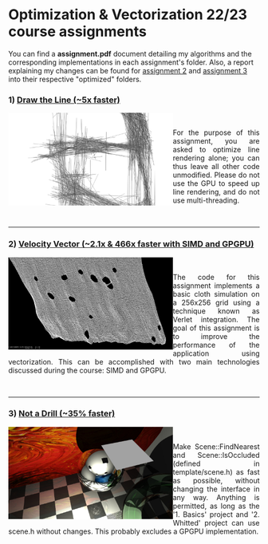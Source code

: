 # Optimization & Vectorization 22/23 course assignments

You can find a **assignment.pdf**  document detailing my algorithms and the corresponding implementations in each assignment's folder.
Also, a report explaining my changes can be found for [assignment 2](https://github.com/gianmarcopicarella/ov-assignments-uu/blob/main/velocity_vector/optimized/report.pdf) and [assignment 3](https://github.com/gianmarcopicarella/ov-assignments-uu/blob/main/not_a_drill/optimized/report.pdf) into their respective "optimized" folders.

<h3>1) <a target="_blank" rel="noopener noreferrer" href="https://github.com/gianmarcopicarella/ov-assignments-uu/tree/main/draw_the_line/optimized">Draw the Line (~5x faster)</a></h3>
<img align="left" src="https://raw.githubusercontent.com/gianmarcopicarella/ov-assignments-uu/main/readme/draw_the_line.jpg" width="330">
&nbsp;
<p align="justify">For the purpose of this assignment, you are asked to optimize line rendering alone; 
you can thus leave all other code unmodified. Please do not use the GPU to speed up line rendering, 
and do not use multi-threading.</p>
<br clear="left"/>

---

<h3>2) <a target="_blank" rel="noopener noreferrer" href="https://github.com/gianmarcopicarella/ov-assignments-uu/tree/main/velocity_vector/optimized">Velocity Vector (~2.1x & 466x faster with SIMD and GPGPU)</a></h3>
<img align="left" src="https://raw.githubusercontent.com/gianmarcopicarella/ov-assignments-uu/main/readme/velocity_vector.jpg" width="330">
&nbsp;
<p align="justify"> The code for this assignment implements a basic cloth simulation on a 256x256 grid using a technique known as Verlet integration.
The goal of this assignment is to improve the performance of the application using vectorization. This can be accomplished with two main technologies discussed during the course: SIMD and GPGPU.</p>
<br clear="left"/>

---

<h3>3) <a target="_blank" rel="noopener noreferrer" href="https://github.com/gianmarcopicarella/ov-assignments-uu/tree/main/not_a_drill/optimized">Not a Drill (~35% faster)</a></h3>
<img align="left" src="https://raw.githubusercontent.com/gianmarcopicarella/ov-assignments-uu/main/readme/not_a_drill.jpg" width="330">
&nbsp;
<p align="justify">Make Scene::FindNearest and Scene::IsOccluded (defined in template/scene.h) as fast as possible, without changing the interface in any way. Anything is
permitted, as long as the '1. Basics' project and '2. Whitted' project can use
scene.h without changes. This probably excludes a GPGPU implementation.</p>
<br clear="left"/>
